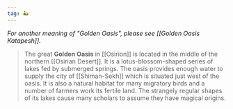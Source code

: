 ```yaml
---
tag: 🏜️
---
```

*For another meaning of "Golden Oasis", please see [[Golden Oasis Katapesh]].*
> The great **Golden Oasis** in [[Osirion]] is located in the middle of the northern [[Osirian Desert]]. It is a lotus-blossom-shaped series of lakes fed by submerged springs. The oasis provides enough water to supply the city of [[Shiman-Sekh]] which is situated just west of the oasis. It is also a natural habitat for many migratory birds and a number of farmers work its fertile land. The strangely regular shapes of its lakes cause many scholars to assume they have magical origins.








